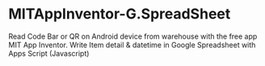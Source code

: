 # MITAppInventor-G.SpreadSheet
Read Code Bar or QR on Android device from warehouse with the free app MIT App Inventor. 
Write Item detail & datetime in Google Spreadsheet with Apps Script (Javascript)
